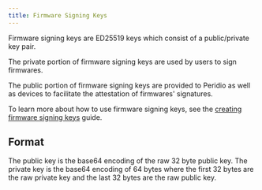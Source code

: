 ```yaml
---
title: Firmware Signing Keys
---
```


Firmware signing keys are ED25519 keys which consist of a public/private key pair.

The private portion of firmware signing keys are used by users to sign firmwares.

The public portion of firmware signing keys are provided to Peridio as well as devices to facilitate the attestation of firmwares' signatures.

To learn more about how to use firmware signing keys, see the [creating firmware signing keys](/guides/creating-firmware-signing-keys) guide.

## Format

The public key is the base64 encoding of the raw 32 byte public key. The private key is the base64 encoding of 64 bytes where the first 32 bytes are the raw private key and the last 32 bytes are the raw public key.
